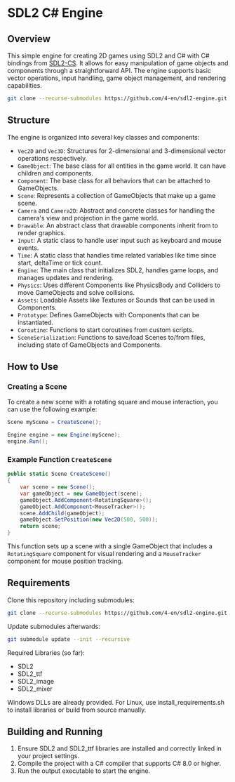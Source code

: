 
# SDL2 C# Engine

## Overview
This simple engine for creating 2D games using SDL2 and C# with C# bindings from [SDL2-CS](https://github.com/flibitijibibo/SDL2-CS). It allows for easy manipulation of game objects and components through a straightforward API. The engine supports basic vector operations, input handling, game object management, and rendering capabilities.

```bash
git clone --recurse-submodules https://github.com/4-en/sdl2-engine.git
```

## Structure
The engine is organized into several key classes and components:

- `Vec2D` and `Vec3D`: Structures for 2-dimensional and 3-dimensional vector operations respectively.
- `GameObject`: The base class for all entities in the game world. It can have children and components.
- `Component`: The base class for all behaviors that can be attached to GameObjects.
- `Scene`: Represents a collection of GameObjects that make up a game scene.
- `Camera` and `Camera2D`: Abstract and concrete classes for handling the camera's view and projection in the game world.
- `Drawable`: An abstract class that drawable components inherit from to render graphics.
- `Input`: A static class to handle user input such as keyboard and mouse events.
- `Time`: A static class that handles time related variables like time since start, deltaTime or tick count.
- `Engine`: The main class that initializes SDL2, handles game loops, and manages updates and rendering.
- `Physics`: Uses different Components like PhysicsBody and Colliders to move GameObjects and solve collisions.
- `Assets`: Loadable Assets like Textures or Sounds that can be used in Components.
- `Prototype`: Defines GameObjects with Components that can be instantiated.
- `Coroutine`: Functions to start coroutines from custom scripts.
- `SceneSerialization`: Functions to save/load Scenes to/from files, including state of GameObjects and Components.

## How to Use

### Creating a Scene

To create a new scene with a rotating square and mouse interaction, you can use the following example:

```csharp
Scene myScene = CreateScene();

Engine engine = new Engine(myScene);
engine.Run();
```

### Example Function `CreateScene`

```csharp
public static Scene CreateScene()
{
    var scene = new Scene();
    var gameObject = new GameObject(scene);
    gameObject.AddComponent<RotatingSquare>();
    gameObject.AddComponent<MouseTracker>();
    scene.AddChild(gameObject);
    gameObject.SetPosition(new Vec2D(500, 500));
    return scene;
}
```

This function sets up a scene with a single GameObject that includes a `RotatingSquare` component for visual rendering and a `MouseTracker` component for mouse position tracking.

## Requirements
Clone this repository including submodules:
```bash
git clone --recurse-submodules https://github.com/4-en/sdl2-engine.git
```

Update submodules afterwards:
```bash
git submodule update --init --recursive
```

Required Libraries (so far):
- SDL2
- SDL2_ttf
- SDL2_image
- SDL2_mixer

Windows DLLs are already provided.
For Linux, use install_requirements.sh to install libraries or build from source manually.

## Building and Running
1. Ensure SDL2 and SDL2_ttf libraries are installed and correctly linked in your project settings.
2. Compile the project with a C# compiler that supports C# 8.0 or higher.
3. Run the output executable to start the engine.


